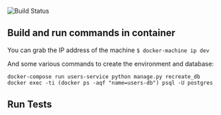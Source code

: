 ![Build Status](https://travis-ci.org/neilb14/flask-microservices-users.svg?branch=master)

## Build and run commands in container ##
You can grab the IP address of the machine
```$ docker-machine ip dev```

And some various commands to create the environment and database:
```docker-compose up -d --build
docker-compose run users-service python manage.py recreate_db
docker exec -ti (docker ps -aqf "name=users-db") psql -U postgres
```


## Run Tests ##
```docker-compose run users-service python manage.py test
```